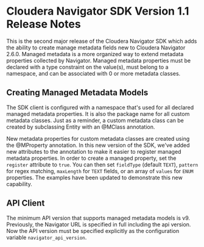 Cloudera Navigator SDK Version 1.1 Release Notes
==================================================

This is the second major release of the Cloudera Navigator SDK which adds the
ability to create manage metadata fields new to Cloudera Navigator 2.6.0.
Managed metadata is a more organized way to extend metadata properties collected
by Navigator. Managed metadata properties must be declared with a type
constraint on the value(s), must belong to a namespace, and can be associated
with 0 or more metadata classes.

Creating Managed Metadata Models
--------------------------------

The SDK client is configured with a namespace that's used for all declared
managed metadata properties. It is also the package name for all custom metadata
classes. Just as a reminder, a custom metadata class can be created by
subclassing Entity with an @MClass annotation.

New metadata properties for custom metadata classes are created using the
@MProperty annotation. In this new version of the SDK, we've added new
attributes to the annotation to make it easier to register managed metadata
properties. In order to create a managed property, set the `register` attribute
to `true`. You can then set `fieldType` (default `TEXT`), `pattern` for regex
matching, `maxLength` for `TEXT` fields, or an array of `values` for `ENUM`
properties. The examples have been updated to demonstrate this new capability.

API Client
----------

The minimum API version that supports managed metadata models is v9.
Previously, the Navigator URL is specified in full including the api version.
Now the API version must be specified explicitly as the configuration variable
`navigator_api_version`.